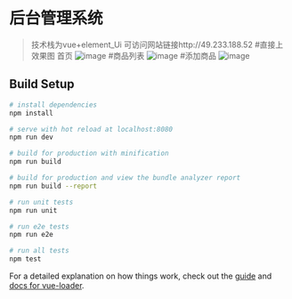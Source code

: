 # 后台管理系统> 技术栈为vue+element_Ui可访问网站链接http://49.233.188.52#直接上效果图 首页![image](http://49.233.188.52:8888/group1/M00/00/00/Mem8NF_69deAGwOmAAGU0U9u9No355.PNG)#商品列表![image](http://49.233.188.52:8888/group1/M00/00/00/Mem8NF_69lSABZDJAAEQ_WFrA-c488.PNG)#添加商品![image](http://49.233.188.52:8888/group1/M00/00/00/Mem8NF_69mCAdkXnAAC21ig-mMw248.PNG)## Build Setup``` bash# install dependenciesnpm install# serve with hot reload at localhost:8080npm run dev# build for production with minificationnpm run build# build for production and view the bundle analyzer reportnpm run build --report# run unit testsnpm run unit# run e2e testsnpm run e2e# run all testsnpm test```For a detailed explanation on how things work, check out the [guide](http://vuejs-templates.github.io/webpack/) and [docs for vue-loader](http://vuejs.github.io/vue-loader).